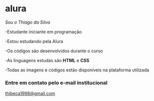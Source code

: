 # alura
*Sou o Thiago da Silva*

-Estudante iniciante em programação

-Estou estudando pela Alura

-Os códigos são desenvolvidos durante o curso

-As linguagens estudas são **HTML** e **CSS**

-Todas as imagens e códigos estão disponíveis na plataforma utilizada

### Entre em contato pelo e-mail institucional
thibeca1998@gmail.com
